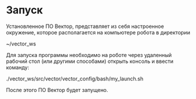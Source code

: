 # Запуск

Установленное ПО Вектор, представляет из себя настроенное окружение, которое располагается на компьютере робота в директории 

~/vector_ws

Для запуска программы необходимо на роботе через удаленный рабочий стол (или другими способами) открыть консоль и ввести команду:

./vector_ws/src/vector/vector_config/bash/my_launch.sh

После этого ПО Вектор будет запущено.                                        

